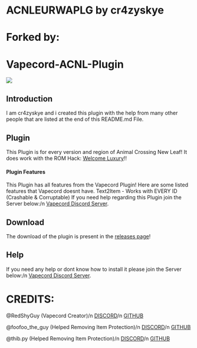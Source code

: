 # ACNLEURWAPLG by cr4zyskye
# Forked by:
# Vapecord-ACNL-Plugin
![](https://cdn.discordapp.com/attachments/809117521746722827/900748590358601838/vapecordTopScreen.png)

## Introduction
I am cr4zyskye and i created this plugin with the help from many other people that are listed at the end of this README.md File.

## Plugin
This Plugin is for every version and region of Animal Crossing New Leaf!
It does work with the ROM Hack: [Welcome Luxury](https://gitlab.com/Kyusetzu/ACWL)!!

#### Plugin Features
This Plugin has all features from the Vapecord Plugin!
Here are some listed features that Vapecord doesnt have.
Text2Item - Works with EVERY ID (Crashable & Corruptable)
If you need help regarding this Plugin join the Server below:/n
[Vapecord Discord Server](https://discord.gg/QwqdBpKWf3).

## Download
The download of the plugin is present in the [releases page](https://github.com/tarikxvois/ACNLEURWAPLG/releases)!

## Help
If you need any help or dont know how to install it please join the Server below:/n
[Vapecord Discord Server](https://discord.gg/QwqdBpKWf3).

# CREDITS:
@RedShyGuy (Vapecord Creator)/n
 [DISCORD](https://discordapp.com/users/522105209762217998)/n
 [GITHUB](https://github.com/RedShyGuy)

@foofoo_the_guy (Helped Removing Item Protection)/n
 [DISCORD](https://discordapp.com/users/468759953050697748)/n
 [GITHUB](https://github.com/FoofooTheGuy)

@thib.py (Helped Removing Item Protection)/n
 [DISCORD](https://discordapp.com/users/439473362276712469)/n
 [GITHUB]()
